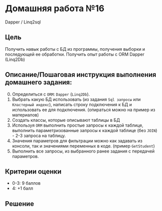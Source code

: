 # Домашняя работа №16

Dapper / Linq2sql

## Цель
Получить навык работы с БД из программы, получения выборки и последующей ее обработки.
Получить опыт работы с ORM Dapper (Linq2Db)

## Описание/Пошаговая инструкция выполнения домашнего задания:

0. Определиться с `ORM`: `Dapper` (`Linq2Db`).
1. Выбрать какую БД использовать (из задания `Sql запросы` или `Кластерный индекс`), написать строку подключения к БД и использовать ее для подключения. (опираться можно на пример из материалов)
2. Создать классы, которые описывают таблицы в БД
3. Используя `ORM` выполнить простые запросы к каждой таблице, выполнить параметризованные запросы к каждой таблице (без `JOIN`) - 2-3 запроса на таблицу.
4. Значения параметров для фильтрации можно как задавать из консоли, так и значениями переменных в коде. (пример `GetStudent`)
5. Выполнить все запросы, из выбранного ранее задания с передачей параметров.


## Критерии оценки
* 0-3: 9 баллов
* 4: +1 балл

## Решение
